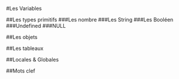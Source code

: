#Les Variables

##Les types primitifs
###Les nombre
###Les String
###Les Booléen
###Undefined
###NULL

##Les objets

##Les tableaux

##Locales & Globales

##Mots clef
